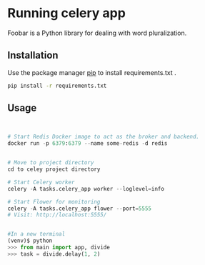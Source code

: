 # Running celery app

Foobar is a Python library for dealing with word pluralization.

## Installation

Use the package manager [pip](https://pip.pypa.io/en/stable/) to install requirements.txt .

```bash
pip install -r requirements.txt   
```

## Usage

```python


# Start Redis Docker image to act as the broker and backend.
docker run -p 6379:6379 --name some-redis -d redis


# Move to project directory
cd to celey project directory

# Start Celery worker
celery -A tasks.celery_app worker --loglevel=info 

# Start Flower for monitoring
celery -A tasks.celery_app flower --port=5555   
# Visit: http://localhost:5555/


#In a new terminal 
(venv)$ python
>>> from main import app, divide
>>> task = divide.delay(1, 2)
```